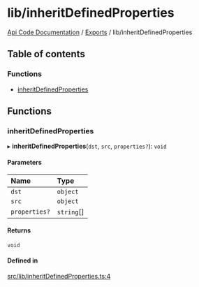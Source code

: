 # lib/inheritDefinedProperties
 
[Api Code Documentation](../README.md) / [Exports](../modules.md) / lib/inheritDefinedProperties

## Table of contents

### Functions

- [inheritDefinedProperties](lib_inheritDefinedProperties.md#inheritdefinedproperties)

## Functions

### inheritDefinedProperties

▸ **inheritDefinedProperties**(`dst`, `src`, `properties?`): `void`

#### Parameters

| Name | Type |
| :------ | :------ |
| `dst` | `object` |
| `src` | `object` |
| `properties?` | `string`[] |

#### Returns

`void`

#### Defined in

[src/lib/inheritDefinedProperties.ts:4](https://github.com/openkfw/TruBudget/blob/1602d8b/api/src/lib/inheritDefinedProperties.ts#L4)
